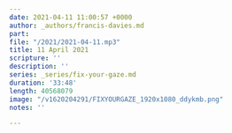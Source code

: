 ```yaml
---
date: 2021-04-11 11:00:57 +0000
author: _authors/francis-davies.md
part: 
file: "/2021/2021-04-11.mp3"
title: 11 April 2021
scripture: ''
description: ''
series: _series/fix-your-gaze.md
duration: '33:48'
length: 40568079
image: "/v1620204291/FIXYOURGAZE_1920x1080_ddykmb.png"
notes: ''

---
```

